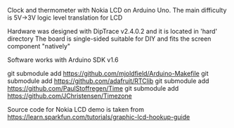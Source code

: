 Clock and thermometer with Nokia LCD on Arduino Uno. The main difficulty is 5V->3V logic level translation for LCD

Hardware was designed with DipTrace v2.4.0.2 and it is located in 'hard' directory
The board is single-sided suitable for DIY and fits the screen component "natively"

Software works with Arduino SDK v1.6

git submodule add https://github.com/mjoldfield/Arduino-Makefile
git submodule add https://github.com/adafruit/RTClib
git submodule add https://github.com/PaulStoffregen/Time
git submodule add https://github.com/JChristensen/Timezone

Source code for Nokia LCD demo is taken from https://learn.sparkfun.com/tutorials/graphic-lcd-hookup-guide
